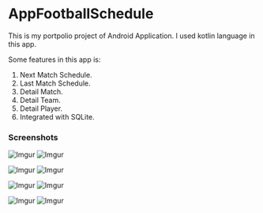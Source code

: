 # AppFootballSchedule
This is my portpolio project of Android Application. I used kotlin language in this app.

Some features in this app is:
1. Next Match Schedule.
2. Last Match Schedule.
3. Detail Match.
4. Detail Team.
5. Detail Player.
6. Integrated with SQLite.

### Screenshots
![Imgur](https://i.imgur.com/ckfqOngl.png)
![Imgur](https://i.imgur.com/SCpz3Jfl.png)


![Imgur](https://i.imgur.com/uTzwKVXl.png)
![Imgur](https://i.imgur.com/UGfRPCGl.png)


![Imgur](https://i.imgur.com/d03yenwl.png)
![Imgur](https://i.imgur.com/6JeOgbEl.png)


![Imgur](https://i.imgur.com/lhBGf9Yl.png)
![Imgur](https://i.imgur.com/eBV5BONl.png)
